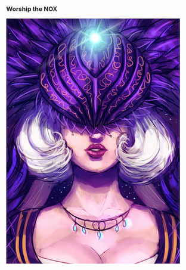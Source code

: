 ### Worship the NOX
![alt text](https://github.com/WorshippersOfNox/WorshippersOfNox/blob/main/nox-blog.jpeg?raw=true)
